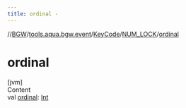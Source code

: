 ```yaml
---
title: ordinal -
---
```

//[BGW](../../../../index.md)/[tools.aqua.bgw.event](../../index.md)/[KeyCode](../index.md)/[NUM_LOCK](index.md)/[ordinal](ordinal.md)



# ordinal  
[jvm]  
Content  
val [ordinal](ordinal.md): [Int](https://kotlinlang.org/api/latest/jvm/stdlib/kotlin/-int/index.html)  



